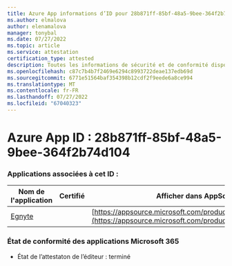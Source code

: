 ```yaml
---
title: Azure App informations d’ID pour 28b871ff-85bf-48a5-9bee-364f2b74d104
ms.author: elmalova
author: elenamalova
manager: tonybal
ms.date: 07/27/2022
ms.topic: article
ms.service: attestation
certification_type: attested
description: Toutes les informations de sécurité et de conformité disponibles pour 28b871ff-85bf-48a5-9bee-364f2b74d104.
ms.openlocfilehash: c87c7b4b7f2469e6294c8993722deae137edb69d
ms.sourcegitcommit: 6771e51564baf354398b12cdf2f9eede6a8ce994
ms.translationtype: MT
ms.contentlocale: fr-FR
ms.lasthandoff: 07/27/2022
ms.locfileid: "67040323"
---
```

# <a name="azure-app-id-28b871ff-85bf-48a5-9bee-364f2b74d104"></a>Azure App ID : 28b871ff-85bf-48a5-9bee-364f2b74d104


### <a name="apps-associated-with-this-id"></a>Applications associées à cet ID :
| **Nom de l'application** | **Certifié** | **Afficher dans AppSource** |
|--------------|---------------|-----------------------|
| [Egnyte](../forward/WA104381174.md) |  | [https://appsource.microsoft.com/product/office/WA104381174](https://appsource.microsoft.com/product/office/WA104381174) |

### <a name="microsoft-365-app-compliance-status"></a>État de conformité des applications Microsoft 365
- État de l’attestaton de l’éditeur : terminé
